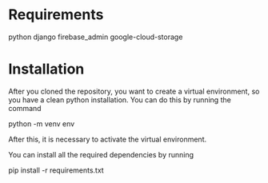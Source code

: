 # Requirements
python
django
firebase_admin
google-cloud-storage

# Installation
After you cloned the repository, you want to create a virtual environment, so you have a clean python installation. You can do this by running the command

python -m venv env

After this, it is necessary to activate the virtual environment.

You can install all the required dependencies by running

pip install -r requirements.txt
